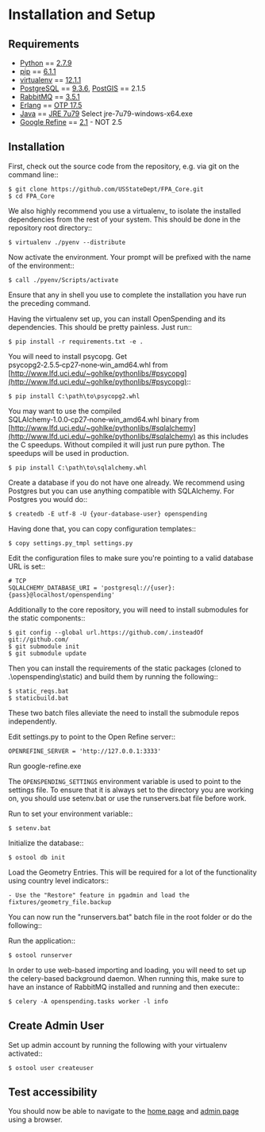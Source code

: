Installation and Setup
======================


Requirements
------------

* [Python](http://www.python.org/) == [2.7.9](https://www.python.org/ftp/python/2.7.9/python-2.7.9.amd64.msi)
* [pip](https://pypi.python.org/pypi/pip) == [6.1.1](https://pypi.python.org/packages/py2.py3/p/pip/pip-6.1.1-py2.py3-none-any.whl)
* [virtualenv](https://pypi.python.org/pypi/virtualenv) == [12.1.1](https://pypi.python.org/pypi/virtualenv#downloads)  
* [PostgreSQL](http://www.postgres.org/) == [9.3.6](http://www.enterprisedb.com/postgresql-936-installers-win64?ls=Crossover&type=Crossover), [PostGIS](http://postgis.net/) == 2.1.5
* [RabbitMQ](http://www.rabbitmq.com/) == [3.5.1](http://www.rabbitmq.com/releases/rabbitmq-server/v3.5.1/rabbitmq-server-3.5.1.exe)
* [Erlang](http://www.erlang.org/) == [OTP 17.5](http://www.erlang.org/download/otp_win64_17.5.exe)
* [Java](http://www.oracle.com/technetwork/java/javase/overview/index.html) == [JRE 7u79](http://www.oracle.com/technetwork/java/javase/downloads/jre7-downloads-1880261.html) Select jre-7u79-windows-x64.exe
* [Google Refine](https://code.google.com/p/google-refine/) == [2.1](https://google-refine.googlecode.com/files/google-refine-2.1-r2136.zip) - NOT 2.5


Installation
------------

First, check out the source code from the repository, e.g. via git on 
the command line::

    $ git clone https://github.com/USStateDept/FPA_Core.git
    $ cd FPA_Core

We also highly recommend you use a virtualenv_ to isolate the installed 
dependencies from the rest of your system.  This should be done in the repository root directory::

    $ virtualenv ./pyenv --distribute

Now activate the environment. Your prompt will be prefixed with the name of
the environment::

    $ call ./pyenv/Scripts/activate

Ensure that any in shell you use to complete the installation you have run the 
preceding command.

Having the virtualenv set up, you can install OpenSpending and its dependencies.
This should be pretty painless. Just run::

    $ pip install -r requirements.txt -e .

You will need to install psycopg.  Get psycopg2‑2.5.5‑cp27‑none‑win_amd64.whl from 
[http://www.lfd.uci.edu/~gohlke/pythonlibs/#psycopg](http://www.lfd.uci.edu/~gohlke/pythonlibs/#psycopg)::

    $ pip install C:\path\to\psycopg2.whl

You may want to use the compiled SQLAlchemy‑1.0.0‑cp27‑none‑win_amd64.whl binary from [http://www.lfd.uci.edu/~gohlke/pythonlibs/#sqlalchemy](http://www.lfd.uci.edu/~gohlke/pythonlibs/#sqlalchemy)
as this includes the C speedups.  Without compiled it will just run pure python.  The speedups will be used in production.

    $ pip install C:\path\to\sqlalchemy.whl

Create a database if you do not have one already. We recommend using Postgres
but you can use anything compatible with SQLAlchemy. For Postgres you would do::

    $ createdb -E utf-8 -U {your-database-user} openspending

Having done that, you can copy configuration templates::

    $ copy settings.py_tmpl settings.py

Edit the configuration files to make sure you're pointing to a valid database 
URL is set::

    # TCP
    SQLALCHEMY_DATABASE_URI = 'postgresql://{user}:{pass}@localhost/openspending'

Additionally to the core repository, you will need to install submodules for the static components::
    
    $ git config --global url.https://github.com/.insteadOf git://github.com/
    $ git submodule init
    $ git submodule update

Then you can install the requirements of the static packages (cloned to .\openspending\static\) and build them by running the following::

    $ static_reqs.bat
    $ staticbuild.bat

These two batch files alleviate the need to install the submodule repos independently.

Edit settings.py to point to the Open Refine server::

    OPENREFINE_SERVER = 'http://127.0.0.1:3333'

Run google-refine.exe

The ```OPENSPENDING_SETTINGS``` environment variable is used to point to the 
settings file.  To ensure that it is always set to the directory you are working
on, you should use setenv.bat or use the runservers.bat file before work.

Run to set your environment variable::

    $ setenv.bat

Initialize the database::

    $ ostool db init

Load the Geometry Entries.  This will be required for a lot of the functionality
using country level indicators::

    - Use the "Restore" feature in pgadmin and load the fixtures/geometry_file.backup

You can now run the "runservers.bat" batch file in the root folder or do the following::

Run the application::

    $ ostool runserver

In order to use web-based importing and loading, you will need to set up
the celery-based background daemon. When running this, make sure to have an
instance of RabbitMQ installed and running and then execute::

    $ celery -A openspending.tasks worker -l info



Create Admin User
----------

Set up admin account by running the following with your virtualenv activated::

    $ ostool user createuser
    

Test accessibility
----------

You should now be able to navigate to the [home page](http://localhost:5000) and [admin page](http://localhost:5000/admin/) using a browser.

